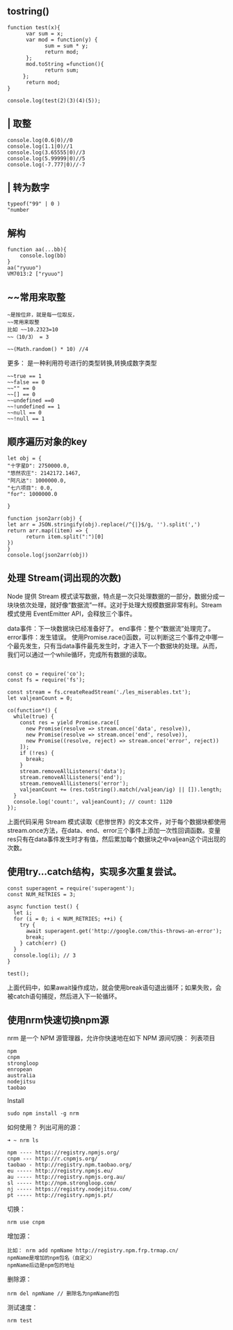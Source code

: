 ## tostring()
```
function test(x){
      var sum = x;
      var mod = function(y) {
            sum = sum * y;
            return mod;
      };
      mod.toString =function(){
            return sum;
     };
      return mod;
}

console.log(test(2)(3)(4)(5));
```
## | 取整
```
console.log(0.6|0)//0
console.log(1.1|0)//1
console.log(3.65555|0)//3
console.log(5.99999|0)//5
console.log(-7.777|0)//-7
```
##  | 转为数字
```
typeof("99" | 0 )
"number
```
## 解构

```
function aa(...bb){
	console.log(bb)
}
aa("ryuuo")
VM7013:2 ["ryuuo"]
```

## ~~常用来取整

```
~是按位非，就是每一位取反，
~~常用来取整
比如 ~~10.2323=10
~~（10/3） = 3
```

```
~~(Math.random() * 10) //4
```
更多：
是一种利用符号进行的类型转换,转换成数字类型
```
~~true == 1
~~false == 0
~~"" == 0
~~[] == 0
~~undefined ==0
~~!undefined == 1
~~null == 0
~~!null == 1
```

## 顺序遍历对象的key
```
let obj = {
"十字星D": 2750000.0,
"悠然农庄": 2142172.1467,
"阿凡达": 1000000.0,
"七六项目": 0.0,
"for": 1000000.0

}

function json2arr(obj) {
let arr = JSON.stringify(obj).replace(/^{|}$/g, '').split(',')
return arr.map((item) => {
      return item.split(":")[0]
})
}
console.log(json2arr(obj))
```
## 处理 Stream(词出现的次数)
Node 提供 Stream 模式读写数据，特点是一次只处理数据的一部分，数据分成一块块依次处理，就好像“数据流”一样。这对于处理大规模数据非常有利。Stream 模式使用 EventEmitter API，会释放三个事件。

data事件：下一块数据块已经准备好了。
end事件：整个“数据流”处理完了。
error事件：发生错误。
使用Promise.race()函数，可以判断这三个事件之中哪一个最先发生，只有当data事件最先发生时，才进入下一个数据块的处理。从而，我们可以通过一个while循环，完成所有数据的读取。

```

const co = require('co');
const fs = require('fs');

const stream = fs.createReadStream('./les_miserables.txt');
let valjeanCount = 0;

co(function*() {
  while(true) {
    const res = yield Promise.race([
      new Promise(resolve => stream.once('data', resolve)),
      new Promise(resolve => stream.once('end', resolve)),
      new Promise((resolve, reject) => stream.once('error', reject))
    ]);
    if (!res) {
      break;
    }
    stream.removeAllListeners('data');
    stream.removeAllListeners('end');
    stream.removeAllListeners('error');
    valjeanCount += (res.toString().match(/valjean/ig) || []).length;
  }
  console.log('count:', valjeanCount); // count: 1120
});
```

上面代码采用 Stream 模式读取《悲惨世界》的文本文件，对于每个数据块都使用stream.once方法，在data、end、error三个事件上添加一次性回调函数。变量res只有在data事件发生时才有值，然后累加每个数据块之中valjean这个词出现的次数。

## 使用try...catch结构，实现多次重复尝试。


```
const superagent = require('superagent');
const NUM_RETRIES = 3;

async function test() {
  let i;
  for (i = 0; i < NUM_RETRIES; ++i) {
    try {
      await superagent.get('http://google.com/this-throws-an-error');
      break;
    } catch(err) {}
  }
  console.log(i); // 3
}

test();
```
上面代码中，如果await操作成功，就会使用break语句退出循环；如果失败，会被catch语句捕捉，然后进入下一轮循环。

## 使用nrm快速切换npm源


nrm 是一个 NPM 源管理器，允许你快速地在如下 NPM 源间切换：
列表项目

```
npm
cnpm
strongloop
enropean
australia
nodejitsu
taobao
```
Install

```
sudo npm install -g nrm
```
如何使用？
列出可用的源：
```
➜ ~ nrm ls

npm ---- https://registry.npmjs.org/
cnpm --- http://r.cnpmjs.org/
taobao - http://registry.npm.taobao.org/
eu ----- http://registry.npmjs.eu/
au ----- http://registry.npmjs.org.au/
sl ----- http://npm.strongloop.com/
nj ----- https://registry.nodejitsu.com/
pt ----- http://registry.npmjs.pt/
```

切换：

```
nrm use cnpm

```
增加源：
```
比如： nrm add npmName http://registry.npm.frp.trmap.cn/
npmName是增加的npm包名（自定义）
npmName后边是npm包的地址

```
删除源：
```
nrm del npmName // 删除名为npmName的包
```

测试速度：
```
nrm test
```